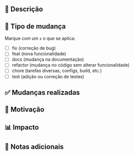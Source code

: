 ## 📌 Descrição
<!-- Explique de forma clara e resumida o que este PR faz -->

## 🔄 Tipo de mudança
Marque com um `x` o que se aplica:
- [ ] fix (correção de bug)
- [ ] feat (nova funcionalidade)
- [ ] docs (mudança na documentação)
- [ ] refactor (mudança no código sem alterar funcionalidade)
- [ ] chore (tarefas diversas, configs, build, etc.)
- [ ] test (adição ou correção de testes)

## ✅ Mudanças realizadas
<!-- Liste as mudanças principais deste PR -->

## 🎯 Motivação
<!-- Qual problema este PR resolve ou que melhoria traz? -->

## 📊 Impacto
<!-- Existe algum impacto no código, na infra ou nos usuários? -->

## 📝 Notas adicionais
<!-- Algum detalhe extra que revisores devem saber? -->